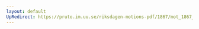 ```yaml
---
layout: default
UpRedirect: https://pruto.im.uu.se/riksdagen-motions-pdf/1867/mot_1867__fk__11/mot_1867__fk__11-002.pdf
---
```

